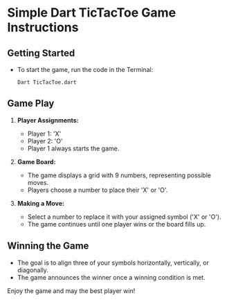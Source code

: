 
# Simple Dart TicTacToe Game Instructions

## Getting Started
- To start the game, run the code in the Terminal:
  ```
  Dart TicTacToe.dart
  ```

## Game Play
1. **Player Assignments:**
   - Player 1: 'X'
   - Player 2: 'O'
   - Player 1 always starts the game.

2. **Game Board:**
   - The game displays a grid with 9 numbers, representing possible moves.
   - Players choose a number to place their 'X' or 'O'.

3. **Making a Move:**
   - Select a number to replace it with your assigned symbol ('X' or 'O').
   - The game continues until one player wins or the board fills up.

## Winning the Game
- The goal is to align three of your symbols horizontally, vertically, or diagonally.
- The game announces the winner once a winning condition is met.

Enjoy the game and may the best player win!
